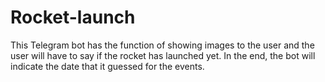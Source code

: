 # Rocket-launch
This Telegram bot has the function of showing images to the user and the user will have to say if the rocket has launched yet. In the end, the bot will indicate the date that it guessed for the events.
